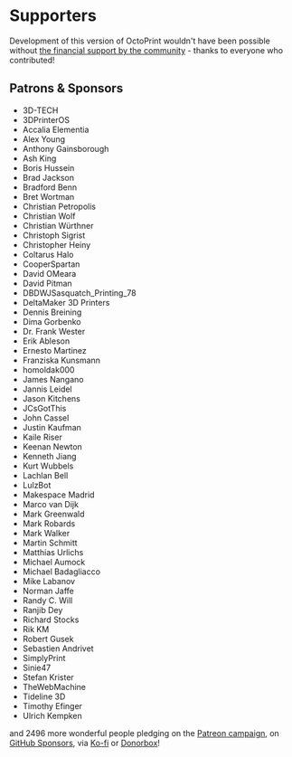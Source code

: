 # Supporters

Development of this version of OctoPrint wouldn't have been possible without
[the financial support by the community](https://support.octoprint.org) -
thanks to everyone who contributed!

## Patrons & Sponsors

  * 3D-TECH
  * 3DPrinterOS
  * Accalia Elementia
  * Alex Young
  * Anthony Gainsborough
  * Ash King
  * Boris Hussein
  * Brad Jackson
  * Bradford Benn
  * Bret Wortman
  * Christian Petropolis
  * Christian Wolf
  * Christian Würthner
  * Christoph Sigrist
  * Christopher Heiny
  * Coltarus Halo
  * CooperSpartan
  * David OMeara
  * David Pitman
  * DBDWJSasquatch_Printing_78
  * DeltaMaker 3D Printers
  * Dennis Breining
  * Dima Gorbenko
  * Dr. Frank Wester
  * Erik Ableson
  * Ernesto Martinez
  * Franziska Kunsmann
  * homoldak000
  * James Nangano
  * Jannis Leidel
  * Jason Kitchens
  * JCsGotThis
  * John Cassel
  * Justin Kaufman
  * Kaile Riser
  * Keenan Newton
  * Kenneth Jiang
  * Kurt Wubbels
  * Lachlan Bell
  * LulzBot
  * Makespace Madrid
  * Marco van Dijk
  * Mark Greenwald
  * Mark Robards
  * Mark Walker
  * Martin Schmitt
  * Matthias Urlichs
  * Michael Aumock
  * Michael Badagliacco
  * Mike Labanov
  * Norman Jaffe
  * Randy C. Will
  * Ranjib Dey
  * Richard Stocks
  * Rik KM
  * Robert Gusek
  * Sebastien Andrivet
  * SimplyPrint
  * Sinie47
  * Stefan Krister
  * TheWebMachine
  * Tideline 3D
  * Timothy Efinger
  * Ulrich Kempken

and 2496 more wonderful people pledging on the [Patreon campaign](https://patreon.com/foosel), on [GitHub Sponsors](https://github.com/users/foosel/sponsorship), via [Ko-fi](https://ko-fi.com/octoprint) or [Donorbox](https://donorbox.org/support-octoprint?recurring=true)!
